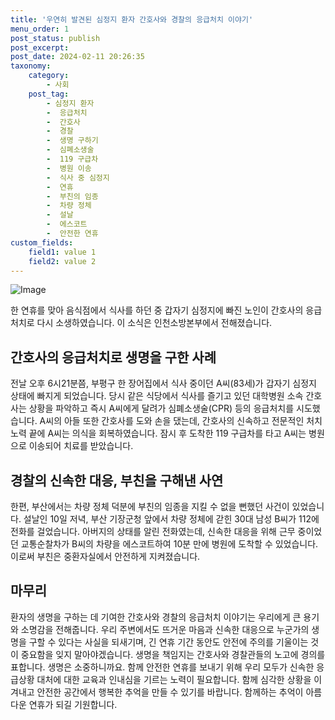 ```yaml
---
title: '우연히 발견된 심정지 환자 간호사와 경찰의 응급처치 이야기'
menu_order: 1
post_status: publish
post_excerpt: 
post_date: 2024-02-11 20:26:35
taxonomy:
    category:
        - 사회
    post_tag:
        - 심정지 환자
        -  응급처치
        -  간호사
        -  경찰
        -  생명 구하기
        -  심폐소생술
        -  119 구급차
        -  병원 이송
        -  식사 중 심정지
        -  연휴
        -  부친의 임종
        -  차량 정체
        -  설날
        -  에스코트
        -  안전한 연휴
custom_fields:
    field1: value 1
    field2: value 2
---
```


![Image](https://imgnews.pstatic.net/image/469/2024/02/11/0000784875_001_20240211143001598.jpg?type=w647)

한 연휴를 맞아 음식점에서 식사를 하던 중 갑자기 심정지에 빠진 노인이 간호사의 응급처치로 다시 소생하였습니다. 이 소식은 인천소방본부에서 전해졌습니다. 
## 간호사의 응급처치로 생명을 구한 사례
전날 오후 6시21분쯤, 부평구 한 장어집에서 식사 중이던 A씨(83세)가 갑자기 심정지 상태에 빠지게 되었습니다. 당시 같은 식당에서 식사를 즐기고 있던 대학병원 소속 간호사는 상황을 파악하고 즉시 A씨에게 달려가 심폐소생술(CPR) 등의 응급처치를 시도했습니다. A씨의 아들 또한 간호사를 도와 손을 댔는데, 간호사의 신속하고 전문적인 처치 노력 끝에 A씨는 의식을 회복하였습니다. 잠시 후 도착한 119 구급차를 타고 A씨는 병원으로 이송되어 치료를 받았습니다.
## 경찰의 신속한 대응, 부친을 구해낸 사연
한편, 부산에서는 차량 정체 덕분에 부친의 임종을 지킬 수 없을 뻔했던 사건이 있었습니다. 설날인 10일 저녁, 부산 기장군청 앞에서 차량 정체에 갇힌 30대 남성 B씨가 112에 전화를 걸었습니다. 아버지의 상태를 알린 전화였는데, 신속한 대응을 위해 근무 중이었던 교통순찰차가 B씨의 차량을 에스코트하여 10분 만에 병원에 도착할 수 있었습니다. 이로써 부친은 중환자실에서 안전하게 지켜졌습니다.
## 마무리
환자의 생명을 구하는 데 기여한 간호사와 경찰의 응급처치 이야기는 우리에게 큰 용기와 소명감을 전해줍니다. 우리 주변에서도 뜨거운 마음과 신속한 대응으로 누군가의 생명을 구할 수 있다는 사실을 되새기며, 긴 연휴 기간 동안도 안전에 주의를 기울이는 것이 중요함을 잊지 말아야겠습니다. 생명을 책임지는 간호사와 경찰관들의 노고에 경의를 표합니다. 생명은 소중하니까요. 함께 안전한 연휴를 보내기 위해 우리 모두가 신속한 응급상황 대처에 대한 교육과 인내심을 기르는 노력이 필요합니다. 함께 심각한 상황을 이겨내고 안전한 공간에서 행복한 추억을 만들 수 있기를 바랍니다. 함께하는 추억이 아름다운 연휴가 되길 기원합니다.
